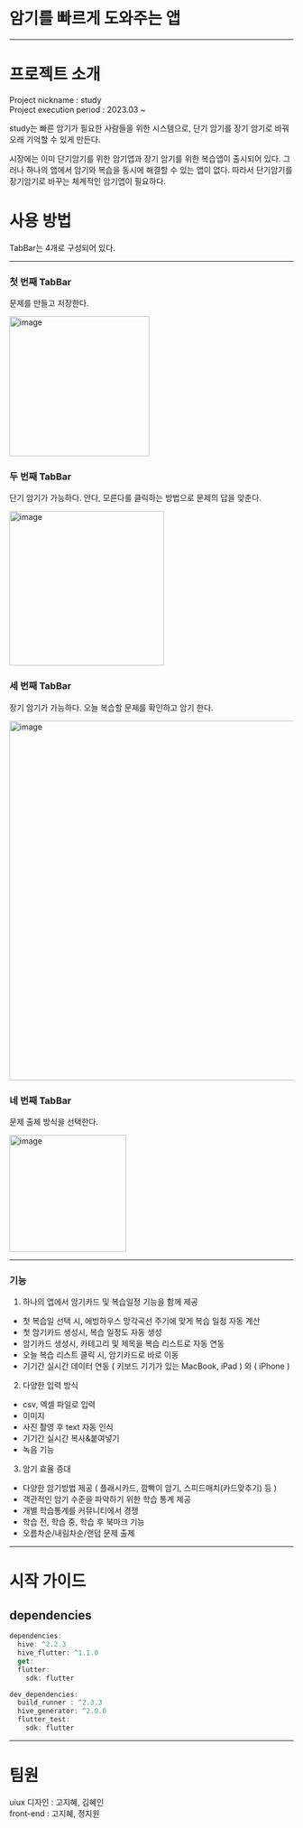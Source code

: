 # 암기를 빠르게 도와주는 앱
---
# 프로젝트 소개
Project nickname : study  
Project execution period : 2023.03 ~

study는 빠른 암기가 필요한 사람들을 위한 시스템으로, 단기 암기를 장기 암기로 바꿔 오래 기억할 수 있게 만든다.

시장에는 이미 단기암기를 위한 암기앱과 장기 암기를 위한 복습앱이 출시되어 있다. 그러나 하나의 앱에서 암기와 복습을 동시에 해결할 수 있는 앱이 없다.
따라서 단기암기를 장기암기로 바꾸는 체계적인 암기앱이 필요하다.

# 사용 방법

TabBar는 4개로 구성되어 있다.

---
### 첫 번째 TabBar
문제를 만들고 저장한다.

<img width="248" alt="image" src="https://github.com/orang2019/STUDY/assets/76255901/4fe0bcb7-d6fe-4ded-aea0-2b44af8a9d0b">


### 두 번째 TabBar

단기 암기가 가능하다.
안다, 모른다를 클릭하는 방법으로 문제의 답을 맞춘다.  

<img width="274" alt="image" src="https://github.com/orang2019/STUDY/assets/76255901/697aaa9a-22bf-4d02-bded-2a9597e37c2d">

### 세 번째 TabBar

장기 암기가 가능하다.
오늘 복습할 문제를 확인하고 암기 한다. 

<img width="637" alt="image" src="https://github.com/orang2019/STUDY/assets/76255901/c62df9ac-8307-4fbb-8e4a-32cb23995dd3">

### 네 번째 TabBar
문제 출제 방식을 선택한다.

<img width="207" alt="image" src="https://github.com/orang2019/STUDY/assets/76255901/5dc538c8-d0e5-4325-85b4-d4acca8f7e40">

---

### 기능

1. 하나의 앱에서 암기카드 및 복습일정 기능을 함께 제공
* 첫 복습일 선택 시, 에빙하우스 망각곡선 주기에 맞게 복습 일정 자동 계산
* 첫 암기카드 생성시, 복습 일정도 자동 생성
* 암기카드 생성시, 카테고리 및 제목을 복습 리스트로 자동 연동
* 오늘 복습 리스트 클릭 시, 암기카드로 바로 이동
* 기기간 실시간 데이터 연동 ( 키보드 기기가 있는 MacBook, iPad ) 와 ( iPhone )

2. 다양한 입력 방식
* csv, 엑셀 파일로 입력
* 이미지
* 사진 촬영 후 text 자동 인식
* 기기간 실시간 복사&붙여넣기
* 녹음 기능

3. 암기 효율 증대
* 다양한 암기방법 제공 ( 플래시카드, 깜빡이 암기, 스피드매치(카드맞추기) 등 )
* 객관적인 암기 수준을 파악하기 위한 학습 통계 제공
* 개별 학습통계를 커뮤니티에서 경쟁
* 학습 전, 학습 중, 학습 후 북마크 기능
* 오름차순/내림차순/랜덤 문제 출제

---

# 시작 가이드

## dependencies

```dart
dependencies:
  hive: ^2.2.3
  hive_flutter: ^1.1.0
  get:
  flutter:
    sdk: flutter

dev_dependencies:
  build_runner : ^2.3.3
  hive_generator: ^2.0.0
  flutter_test:
    sdk: flutter

```
---

# 팀원
uiux 디자인 : 고지혜, 김혜인  
front-end : 고지혜, 정지원


